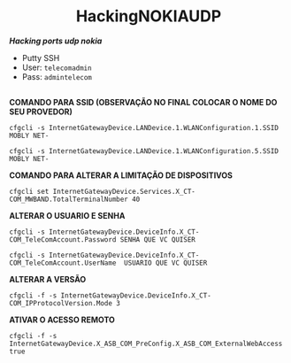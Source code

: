 <h1 align="center">
HackingNOKIAUDP
</h1>

***Hacking ports udp nokia***

* Putty SSH
* User: ```telecomadmin```
* Pass: ```admintelecom```

##

**COMANDO PARA SSID (OBSERVAÇÃO NO FINAL COLOCAR O NOME DO SEU PROVEDOR)**

```
cfgcli -s InternetGatewayDevice.LANDevice.1.WLANConfiguration.1.SSID MOBLY NET-
```
```
cfgcli -s InternetGatewayDevice.LANDevice.1.WLANConfiguration.5.SSID MOBLY NET-
```


**COMANDO PARA ALTERAR A LIMITAÇÃO DE DISPOSITIVOS**
```
cfgcli set InternetGatewayDevice.Services.X_CT-COM_MWBAND.TotalTerminalNumber 40
```

**ALTERAR O USUARIO E SENHA**
```
cfgcli -s InternetGatewayDevice.DeviceInfo.X_CT-COM_TeleComAccount.Password SENHA QUE VC QUISER
```

```
cfgcli -s InternetGatewayDevice.DeviceInfo.X_CT-COM_TeleComAccount.UserName  USUARIO QUE VC QUISER
```


**ALTERAR A VERSÃO**
```
cfgcli -f -s InternetGatewayDevice.DeviceInfo.X_CT-COM_IPProtocolVersion.Mode 3
```


**ATIVAR O ACESSO REMOTO**
```
cfgcli -f -s InternetGatewayDevice.X_ASB_COM_PreConfig.X_ASB_COM_ExternalWebAccess true
```


